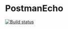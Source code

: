 # PostmanEcho
[![Build status](https://ci.appveyor.com/api/projects/status/btsap4khwf2ihxbi?svg=true)](https://ci.appveyor.com/project/OlgaF0111/postmanecho)

